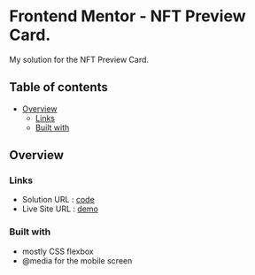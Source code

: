 # Frontend Mentor - NFT Preview Card.

My solution for the NFT Preview Card.

## Table of contents
- [Overview](#overview)
  - [Links](#links)
  - [Built with](#built-with) 

## Overview

### Links

- Solution URL : [code](https://github.com/EtnoPolino/nft_preview_card.git)
- Live Site URL : [demo](https://etnopolino.github.io/nft_preview_card/)

### Built with

- mostly CSS flexbox 
- @media for the mobile screen
